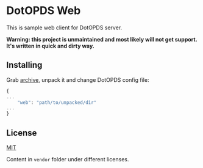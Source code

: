 # DotOPDS Web

This is sample web client for DotOPDS server.

**Warning: this project is unmaintained and most likely will not get support.
It's written in quick and dirty way.**

## Installing

Grab [archive][1], unpack it and change DotOPDS config file:

```js
{
...
    "web": "path/to/unpacked/dir"
...
}
```

## License

[MIT](LICENSE)

Content in `vendor` folder under different licenses.

[1]: https://github.com/shemanaev/DotOPDS-web/archive/master.zip
